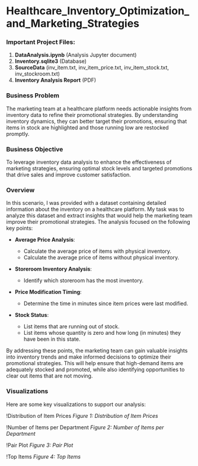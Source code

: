 # Healthcare_Inventory_Optimization_and_Marketing_Strategies
### Important Project Files:
1. **DataAnalysis.ipynb** (Analysis Jupyter document)
2. **Inventory.sqlite3** (Database)
3. **SourceData** (inv_item.txt, inv_item_price.txt, inv_item_stock.txt, inv_stockroom.txt)
4. **Inventory Analysis Report** (PDF)

### Business Problem
The marketing team at a healthcare platform needs actionable insights from inventory data to refine their promotional strategies. By understanding inventory dynamics, they can better target their promotions, ensuring that items in stock are highlighted and those running low are restocked promptly.

### Business Objective
To leverage inventory data analysis to enhance the effectiveness of marketing strategies, ensuring optimal stock levels and targeted promotions that drive sales and improve customer satisfaction.

### Overview
In this scenario, I was provided with a dataset containing detailed information about the inventory on a healthcare platform. My task was to analyze this dataset and extract insights that would help the marketing team improve their promotional strategies. The analysis focused on the following key points:

- **Average Price Analysis**:
  - Calculate the average price of items with physical inventory.
  - Calculate the average price of items without physical inventory.

- **Storeroom Inventory Analysis**:
  - Identify which storeroom has the most inventory.

- **Price Modification Timing**:
  - Determine the time in minutes since item prices were last modified.

- **Stock Status**:
  - List items that are running out of stock.
  - List items whose quantity is zero and how long (in minutes) they have been in this state.

By addressing these points, the marketing team can gain valuable insights into inventory trends and make informed decisions to optimize their promotional strategies. This will help ensure that high-demand items are adequately stocked and promoted, while also identifying opportunities to clear out items that are not moving.
### Visualizations
Here are some key visualizations to support our analysis:

!Distribution of Item Prices
*Figure 1: Distribution of Item Prices*

!Number of Items per Department
*Figure 2: Number of Items per Department*

!Pair Plot
*Figure 3: Pair Plot*

!Top Items
*Figure 4: Top Items*

